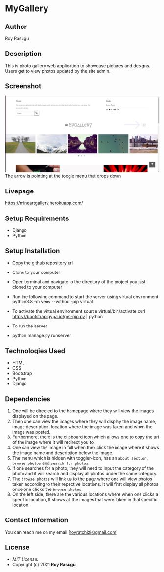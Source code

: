 # MyGallery
## Author
Roy Rasugu

## Description
This is photo gallery web application to showcase pictures and designs. Users get to view photos updated by the site admin.

## Screenshot
<img src="https://github.com/RoyRasugu/mygallery/raw/master/static/img/gallery.jpg"> The arrow is pointing at the toogle menu that drops down

## Livepage
https://mineartgallery.herokuapp.com/ 

## Setup Requirements
* Django
* Python

## Setup Installation
* Copy the github repository url
* Clone to your computer
* Open terminal and navigate to the directory of the project you just cloned to your computer
* Run the following command to start the server using virtual environment
python3.8 -m venv --without-pip virtual
* To activate the virtual environment
source virtual/bin/activate
curl https://bootstrap.pypa.io/get-pip.py | python
* To run the server

* python manage.py runserver

## Technologies Used

* HTML
* CSS
* Bootstrap
* Python
* Django

## Dependencies

1. One will be directed to the homepage where they will view the images displayed on the page.
2. Then one can view the images where they will display the image name, image description, location where the image was taken and when the image was posted.
3. Furthermore, there is the clipboard icon which allows one to copy the url of the image where it will redirect you to.
4. One can view the image in full when they click the image where it shows the image name and description below the image.
5. The menu which is hidden with toggler-icon, has an ```about section```, ```browse photos``` and ```search for photos```.
6. If one searches for a photo, they will need to input the category of the photo and it will search and display all photos under the same category.
7. The ```browse photos``` will link us to the page where one will view photos taken according to their repective locations. It will first display all photos once one clicks the ```browse photos```.
8. On the left side, there are the various locations where when one clicks a specific location, It shows all the images that were taken in that specific location. 

## Contact Information

You can reach me on my email [royratchizi@gmail.com]

## License
* *MIT License:*
* Copyright (c) 2021 **Roy Rasugu**
